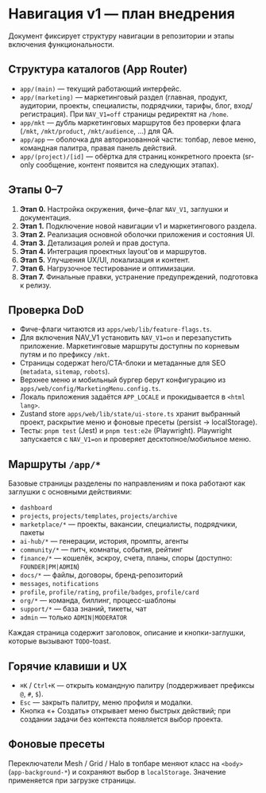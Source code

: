 # Навигация v1 — план внедрения

Документ фиксирует структуру навигации в репозитории и этапы включения функциональности.

## Структура каталогов (App Router)

- `app/(main)` — текущий работающий интерфейс.
- `app/(marketing)` — маркетинговый раздел (главная, продукт, аудитории, проекты, специалисты, подрядчики, тарифы, блог, вход/регистрация). При `NAV_V1=off` страницы редиректят на `/home`.
- `app/mkt` — дубль маркетинговых маршрутов без проверки флага (`/mkt`, `/mkt/product`, `/mkt/audience`, …) для QA.
- `app/app` — оболочка для авторизованной части: топбар, левое меню, командная палитра, правая панель действий.
- `app/(project)/[id]` — обёртка для страниц конкретного проекта (sr-only сообщение, контент появится на следующих этапах).

## Этапы 0–7

1. **Этап 0.** Настройка окружения, фиче-флаг `NAV_V1`, заглушки и документация.
2. **Этап 1.** Подключение новой навигации v1 и маркетингового раздела.
3. **Этап 2.** Реализация основной оболочки приложения и состояния UI.
4. **Этап 3.** Детализация ролей и прав доступа.
5. **Этап 4.** Интеграция проектных layout'ов и маршрутов.
6. **Этап 5.** Улучшения UX/UI, локализация и контент.
7. **Этап 6.** Нагрузочное тестирование и оптимизации.
8. **Этап 7.** Финальные правки, устранение предупреждений, подготовка к релизу.

## Проверка DoD

- Фиче-флаги читаются из `apps/web/lib/feature-flags.ts`.
- Для включения NAV_V1 установить `NAV_V1=on` и перезапустить приложение. Маркетинговые маршруты доступны по корневым путям и по префиксу `/mkt`.
- Страницы содержат hero/CTA-блоки и метаданные для SEO (`metadata`, `sitemap`, `robots`).
- Верхнее меню и мобильный бургер берут конфигурацию из `apps/web/config/MarketingMenu.config.ts`.
- Локаль приложения задаётся `APP_LOCALE` и прокидывается в `<html lang>`.
- Zustand store `apps/web/lib/state/ui-store.ts` хранит выбранный проект, раскрытие меню и фоновые пресеты (persist → localStorage).
- Тесты: `pnpm test` (Jest) и `pnpm test:e2e` (Playwright). Playwright запускается с `NAV_V1=on` и проверяет десктопное/мобильное меню.

## Маршруты `/app/*`

Базовые страницы разделены по направлениям и пока работают как заглушки с основными действиями:

- `dashboard`
- `projects`, `projects/templates`, `projects/archive`
- `marketplace/*` — проекты, вакансии, специалисты, подрядчики, пакеты
- `ai-hub/*` — генерации, история, промпты, агенты
- `community/*` — питч, комнаты, события, рейтинг
- `finance/*` — кошелёк, эскроу, счета, планы, споры (доступно: `FOUNDER|PM|ADMIN`)
- `docs/*` — файлы, договоры, бренд-репозиторий
- `messages`, `notifications`
- `profile`, `profile/rating`, `profile/badges`, `profile/card`
- `org/*` — команда, биллинг, процесс-шаблоны
- `support/*` — база знаний, тикеты, чат
- `admin` — только `ADMIN|MODERATOR`

Каждая страница содержит заголовок, описание и кнопки-заглушки, которые вызывают `TODO`-toast.

## Горячие клавиши и UX

- `⌘K` / `Ctrl+K` — открыть командную палитру (поддерживает префиксы `@`, `#`, `$`).
- `Esc` — закрыть палитру, меню профиля и модалки.
- Кнопка «+ Создать» открывает меню быстрых действий; при создании задачи без контекста появляется выбор проекта.

## Фоновые пресеты

Переключатели Mesh / Grid / Halo в топбаре меняют класс на `<body>` (`app-background-*`) и сохраняют выбор в `localStorage`. Значение применяется при загрузке страницы.
